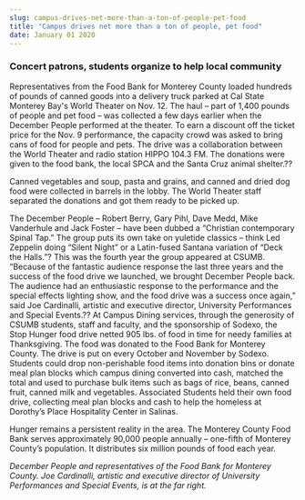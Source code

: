 ```yaml
---
slug: campus-drives-net-more-than-a-ton-of-people-pet-food
title: "Campus drives net more than a ton of people, pet food"
date: January 01 2020
---
```


<h3>Concert patrons, students organize to help local community</h3><p>Representatives from the Food Bank for Monterey County loaded hundreds of pounds of canned goods into a delivery truck parked at Cal State Monterey Bay's World Theater on Nov. 12. The haul – part of 1,400 pounds of people and pet food – was collected a few days earlier when the December People performed at the theater. To earn a discount off the ticket price for the Nov. 9 performance, the capacity crowd was asked to bring cans of food for people and pets. The drive was a collaboration between the World Theater and radio station HIPPO 104.3 FM. The donations were given to the food bank, the local SPCA and the Santa Cruz animal shelter.??
</p><p>Canned vegetables and soup, pasta and grains, and canned and dried dog food were collected in barrels in the lobby. The World Theater staff separated the donations and got them ready to be picked up.
</p><p>The December People – Robert Berry, Gary Pihl, Dave Medd, Mike Vanderhule and Jack Foster – have been dubbed a “Christian contemporary Spinal Tap.” The group puts its own take on yuletide classics – think Led Zeppelin doing “Silent Night” or a Latin-fused Santana variation of “Deck the Halls.”? This was the fourth year the group appeared at CSUMB. “Because of the fantastic audience response the last three years and the success of the food drive we launched, we brought December People back. The audience had an enthusiastic response to the performance and the special effects lighting show, and the food drive was a success once again,” said Joe Cardinalli, artistic and executive director, University Performances and Special Events.?? At Campus Dining services, through the generosity of CSUMB students, staff and faculty, and the sponsorship of Sodexo, the Stop Hunger food drive netted 905 lbs. of food in time for needy families at Thanksgiving. The food was donated to the Food Bank for Monterey County. The drive is put on every October and November by Sodexo. Students could drop non-perishable food items into donation bins or donate meal plan blocks which campus dining converted into cash, matched the total and used to purchase bulk items such as bags of rice, beans, canned fruit, canned milk and vegetables. Associated Students held their own food drive, collecting meal plan blocks and cash to help the homeless at Dorothy’s Place Hospitality Center in Salinas.
</p><p>Hunger remains a persistent reality in the area. The Monterey County Food Bank serves approximately 90,000 people annually – one-fifth of Monterey County’s population. It distributes six million pounds of food each year.
</p><p><em>December People and representatives of the Food Bank for Monterey County. Joe Cardinalli, artistic and executive director of University Performances and Special Events, is at the far right.</em>
</p>
